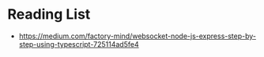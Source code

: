 # Reading List

- https://medium.com/factory-mind/websocket-node-js-express-step-by-step-using-typescript-725114ad5fe4
